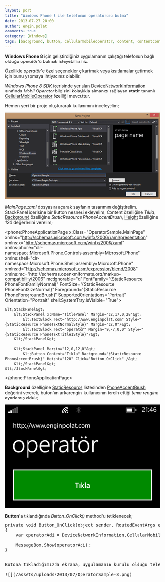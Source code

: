 ```yaml
---
layout: post
title: "Windows Phone 8 ile telefonun operatörünü bulma"
date: 2013-07-27 20:00
author: engin.polat
comments: true
category: [Windows]
tags: [background, button, cellularmobileoperator, content, contentcontrol, devicenetworkinformation, height, mainpage, messagebox, mobile, networkinformation, operatör, phoneaccentbrush, phoneapplicationpage, phonetextnormalstyle, phonetexttitle1style, property, sdk, stackpanel, static, staticresource, windows phone, windowsphone, wp8, xaml]
---
```

**Windows Phone 8** için geliştirdiğiniz uygulamanın çalıştığı telefonun bağlı olduğu *operatör*'ü bulmak isteyebilirsiniz.

Özellikle *operatör*'e özel seçenekler çıkartmak veya kısıtlamalar getirmek için bunu yapmaya ihtiyacınız olabilir.

*Windows Phone 8 SDK* içerisinde yer alan <a href="http://msdn.microsoft.com/library/windowsphone/develop/microsoft.phone.net.networkinformation.devicenetworkinformation" title="DeviceNetworkInformation Class" target="_blank" rel="noopener">DeviceNetworkInformation</a> sınıfında *Mobil Operator* bilgisini kolaylıkla almanızı sağlayan **static** tanımlı <a href="http://msdn.microsoft.com/library/windowsphone/develop/microsoft.phone.net.networkinformation.devicenetworkinformation.cellularmobileoperator" title="DeviceNetworkInformation.CellularMobileOperator Property " target="_blank" rel="noopener">CellularMobileOperator</a> özelliği mevcuttur.

Hemen yeni bir proje oluşturarak kullanımını inceleyelim;

![](/assets/uploads/2013/07/OperatorSample-1.png)

*MainPage.xaml* dosyasını açarak sayfanın tasarımını değiştirelim. <a href="http://msdn.microsoft.com/library/system.windows.controls.stackpanel" title="StackPanel Class" target="_blank" rel="noopener">StackPanel</a> içerisine bir <a href="http://msdn.microsoft.com/library/system.windows.controls.button" title="Button Class" target="_blank" rel="noopener">Button</a> nesnesi ekleyelim, <a href="http://msdn.microsoft.com/library/system.windows.controls.contentcontrol.content" title="ContentControl.Content Property" target="_blank" rel="noopener">Content</a> özelliğine *Tıkla*, <a href="http://msdn.microsoft.com/library/system.windows.controls.control.background" title="Control.Background Property" target="_blank" rel="noopener">Background</a> özelliğine *StaticResource PhoneAccentBrush*, <a href="http://msdn.microsoft.com/library/system.windows.frameworkelement.height" title="FrameworkElement.Height Property" target="_blank" rel="noopener">Height</a> özelliğine *120* değerlerini verelim;



&lt;phone:PhoneApplicationPage
    x:Class="OperatorSample.MainPage"
    xmlns="http://schemas.microsoft.com/winfx/2006/xaml/presentation"
    xmlns:x="http://schemas.microsoft.com/winfx/2006/xaml"
    xmlns:phone="clr-namespace:Microsoft.Phone.Controls;assembly=Microsoft.Phone"
    xmlns:shell="clr-namespace:Microsoft.Phone.Shell;assembly=Microsoft.Phone"
    xmlns:d="http://schemas.microsoft.com/expression/blend/2008"
    xmlns:mc="http://schemas.openxmlformats.org/markup-compatibility/2006"
    mc:Ignorable="d"
    FontFamily="{StaticResource PhoneFontFamilyNormal}"
    FontSize="{StaticResource PhoneFontSizeNormal}"
    Foreground="{StaticResource PhoneForegroundBrush}"
    SupportedOrientations="Portrait" Orientation="Portrait"
    shell:SystemTray.IsVisible="True"&gt;

    &lt;StackPanel&gt;
        &lt;StackPanel x:Name="TitlePanel" Margin="12,17,0,28"&gt;
            &lt;TextBlock Text="http://www.enginpolat.com" Style="{StaticResource PhoneTextNormalStyle}" Margin="12,0"/&gt;
            &lt;TextBlock Text="operatör" Margin="9,-7,0,0" Style="{StaticResource PhoneTextTitle1Style}"/&gt;
        &lt;/StackPanel&gt;

        &lt;StackPanel Margin="12,0,12,0"&gt;
            &lt;Button Content="Tıkla" Background="{StaticResource PhoneAccentBrush}" Height="120" Click="Button_OnClick" /&gt;
        &lt;/StackPanel&gt;
    &lt;/StackPanel&gt;

&lt;/phone:PhoneApplicationPage&gt;</pre>

**Background** özelliğine <a href="http://msdn.microsoft.com/library/ms750950.aspx" title="StaticResource Markup Extension" target="_blank" rel="noopener">StaticResource</a> listesinden <a href="http://msdn.microsoft.com/library/windowsphone/develop/ff769552.aspx" title="Theme resources for Windows Phone" target="_blank" rel="noopener">PhoneAccentBrush</a> değerini vererek, buton'un arkarengini kullanıcının tercih ettiği *tema rengine* ayarlamış olduk;

![](/assets/uploads/2013/07/OperatorSample-2.png)

**Button**'a tıklandığında *Button_OnClick()* method'u tetiklenecek;

<pre class="brush:csharp">private void Button_OnClick(object sender, RoutedEventArgs e)
{
    var operatorAdi = DeviceNetworkInformation.CellularMobileOperator;

    MessageBox.Show(operatorAdi);
}


Butona tıkladığımızda ekrana, uygulamanın kurulu olduğu telefonun *mobil operatörü* gelmeli;

![](/assets/uploads/2013/07/OperatorSample-3.png)

